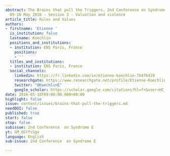 ```yaml
---
abstract: The Brains that pull the Triggers. 2nd Conference on Syndrome E, Paris IAS,
  09-10 May 2016 - Session 3 - Valuation and violence
article_title: Rules and Values
authors:
- firstname: 'Etienne '
  is_institution: false
  lastname: Koechlin
  positions_and_institutions:
  - institution: ENS Paris, France
    positions:
    - ''
  titles_and_institutions:
  - institution: ENS Paris, France
  social_channels:
    linkedin: https://fr.linkedin.com/in/etienne-koechlin-76476439
    researchgate: https://www.researchgate.net/profile/Etienne-Koechlin
    twitter: "@KoechlinE"
    google_scholar: https://scholar.google.com/citations?hl=fr&user=HC_y10gAAAAJ&view_op=list_works&sortby=pubdate
date: 2016-05-10T09:00:00.000+00:00
highlight: false
issue: content/issues/brains-that-pull-the-triggers.md
needDOI: false
published: true
start: false
stop: false
subissue: 2nd Conference  on Syndrome E
yt: GM_QSYfsSgo
language: English
sub-issue: 2nd Conference  on Syndrome E

---
```

<Youtube yt="GM_QSYfsSgo" caption="Rules and Values" start="false" stop="false"></Youtube>
